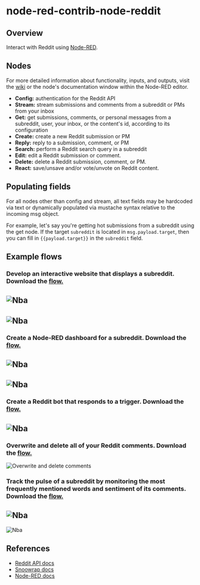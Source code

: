 # node-red-contrib-node-reddit
## Overview
Interact with Reddit using [Node-RED](https://nodered.org).

## Nodes

For more detailed information about functionality, inputs, and outputs, visit the [wiki](https://github.com/jcostello93/node-red-contrib-node-reddit/wiki) or the node's documentation window within the Node-RED editor. 

* **Config:** authentication for the Reddit API
* **Stream:** stream submissions and comments from a subreddit or PMs from your inbox
* **Get:** get submissions, comments, or personal messages from a subreddit, user, your inbox, or the content's id, according to its configuration
* **Create:** create a new Reddit submission or PM
* **Reply:** reply to a submission, comment, or PM
* **Search:** perform a Reddit search query in a subreddit
* **Edit:** edit a Reddit submission or comment.
* **Delete:** delete a Reddit submission, comment, or PM.
* **React:** save/unsave and/or vote/unvote on Reddit content. 

## Populating fields

For all nodes other than config and stream, all text fields may be hardcoded via text or dynamically populated via mustache syntax relative to the incoming msg object.

For example, let's say you're getting hot submissions from a subreddit using the get node. If the target <code>subreddit</code> is located in <code>msg.payload.target</code>, then you can fill in <code>{{payload.target}}</code> in the <code>subreddit</code> field.

## Example flows 
### Develop an interactive website that displays a subreddit. Download the [flow.](/flows/osu-website.json)
![Nba](https://i.imgur.com/nTeOh1P.png "OSU website")
---
![Nba](https://i.imgur.com/rIOWclU.png "OSU website flow")
---

### Create a Node-RED dashboard for a subreddit. Download the [flow.](/flows/osu.json)
![Nba](https://i.imgur.com/F3VZFfE.png "OSU dashboard flow")
---
![Nba](https://i.imgur.com/qKLOEft.png "OSU dashboard")
---

### Create a Reddit bot that responds to a trigger. Download the [flow.](/flows/bot.json)
![Nba](https://i.imgur.com/J4s6pSG.png "blot flow")
---

### Overwrite and delete all of your Reddit comments. Download the [flow.](/flows/overwrite-comments.json)
![Overwrite and delete comments](https://i.imgur.com/4um6qsB.png "Overwrite")

### Track the pulse of a subreddit by monitoring the most frequently mentioned words and sentiment of its comments. Download the [flow.](/flows/nba.json)
![Nba](https://i.imgur.com/fg036TL.png "NBA flow")
---
![Nba](https://i.imgur.com/xYspcgi.png "NBA dashboard")



## References
* [Reddit API docs](https://www.reddit.com/dev/api/)
* [Snoowrap docs](https://not-an-aardvark.github.io/snoowrap/) 
* [Node-RED docs](https://nodered.org/docs/)
